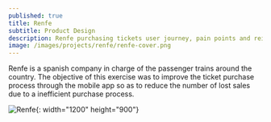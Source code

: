 ```yaml
---
published: true
title: Renfe
subtitle: Product Design
description: Renfe purchasing tickets user journey, pain points and reimagining.
image: /images/projects/renfe/renfe-cover.png
---
```


Renfe is a spanish company in charge of the passenger trains around the country. The objective of this exercise was to improve the ticket purchase process through the mobile app so as to reduce the number of lost sales due to a inefficient purchase process. 

![Renfe](/images/projects/renfe/renfe-full.png){: width="1200" height="900"}